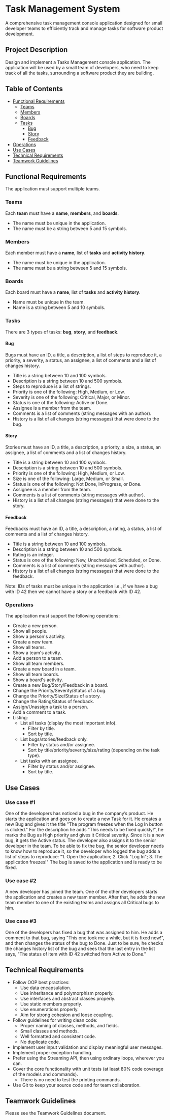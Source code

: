 # Task Management System

A comprehensive task management console application designed for small developer teams to efficiently track and manage tasks for software product development.

## Project Description

Design and implement a Tasks Management console application. The application will be used by a small team of developers, who need to keep track
of all the tasks, surrounding a software product they are building.

## Table of Contents

- [Functional Requirements](#functional-requirements)
    - [Teams](#teams)
    - [Members](#members)
    - [Boards](#boards)
    - [Tasks](#tasks)
        - [Bug](#bug)
        - [Story](#story)
        - [Feedback](#feedback)
- [Operations](#operations)
- [Use Cases](#use-cases)
- [Technical Requirements](#technical-requirements)
- [Teamwork Guidelines](#teamwork-guidelines)

## Functional Requirements

The application must support multiple teams.

### Teams

Each **team** must have a **name**, **members**, and **boards**.
- The name must be unique in the application.
- The name must be a string between 5 and 15 symbols.

### Members

Each member must have a **name**, list of **tasks** and **activity history**.
- The name must be unique in the application.
- The name must be a string between 5 and 15 symbols.

### Boards

Each board must have a **name**, list of **tasks** and **activity history**.
- Name must be unique in the team.
- Name is a string between 5 and 10 symbols.

### Tasks

There are 3 types of tasks: **bug**, **story**, and **feedback**.

#### Bug

Bugs must have an ID, a title, a description, a list of steps to reproduce it, a priority, a severity, a status, an assignee, a list of comments and a list of changes history.

- Title is a string between 10 and 100 symbols.
- Description is a string between 10 and 500 symbols.
- Steps to reproduce is a list of strings.
- Priority is one of the following: High, Medium, or Low.
- Severity is one of the following: Critical, Major, or Minor.
- Status is one of the following: Active or Done.
- Assignee is a member from the team.
- Comments is a list of comments (string messages with an author).
- History is a list of all changes (string messages) that were done to the bug.

#### Story

Stories must have an ID, a title, a description, a priority, a size, a status, an assignee, a list of comments and a list of changes history.

- Title is a string between 10 and 100 symbols.
- Description is a string between 10 and 500 symbols.
- Priority is one of the following: High, Medium, or Low.
- Size is one of the following: Large, Medium, or Small.
- Status is one of the following: Not Done, InProgress, or Done.
- Assignee is a member from the team.
- Comments is a list of comments (string messages with author).
- History is a list of all changes (string messages) that were done to the story.

#### Feedback

Feedbacks must have an ID, a title, a description, a rating, a status, a list of comments and a list of changes history.

- Title is a string between 10 and 100 symbols.
- Description is a string between 10 and 500 symbols.
- Rating is an integer.
- Status is one of the following: New, Unscheduled, Scheduled, or Done.
- Comments is a list of comments (string messages with author).
- History is a list of all changes (string messages) that were done to the
  feedback.

Note: IDs of tasks must be unique in the application i.e., if we have a bug with ID 42 then we cannot have a story or a feedback with ID 42.

### Operations

The application must support the following operations:

- Create a new person.
- Show all people.
- Show a person's activity.
- Create a new team.
- Show all teams.
- Show a team's activity.
- Add a person to a team.
- Show all team members.
- Create a new board in a team.
- Show all team boards.
- Show a board's activity.
- Create a new Bug/Story/Feedback in a board.
- Change the Priority/Severity/Status of a bug.
- Change the Priority/Size/Status of a story.
- Change the Rating/Status of feedback.
- Assign/Unassign a task to a person.
- Add a comment to a task.
- Listing:
    - List all tasks (display the most important info).
        - Filter by title.
        - Sort by title.
    - List bugs/stories/feedback only.
        - Filter by status and/or assignee.
        - Sort by title/priority/severity/size/rating (depending on the task type).
    - List tasks with an assignee.
        - Filter by status and/or assignee.
        - Sort by title.

## Use Cases

### Use case #1

One of the developers has noticed a bug in the company’s product. He starts the application and goes on to create a new Task for it. He creates a new Bug and gives it the title "The program freezes when the Log In button is clicked." For the description he adds "This needs to be fixed quickly!", he marks the Bug as High priority and gives it Critical severity. Since it is a new bug, it gets the Active status. The developer also assigns it to the senior developer in the team. To be able to fix the bug, the senior developer needs to know how to reproduce it, so the developer who logged the bug adds a list of steps to reproduce: "1. Open the application; 2. Click "Log In"; 3. The application freezes!" The bug is saved to the application and is ready to be fixed.

### Use case #2

A new developer has joined the team. One of the other developers starts the application and creates a new team member. After that, he adds the new team member to one of the existing teams and assigns all Critical bugs to him.

### Use case #3

One of the developers has fixed a bug that was assigned to him. He adds a comment to that bug, saying "This one took me a while, but it is fixed now!", and then changes the status of the bug to Done. Just to be sure, he checks the changes history list of the bug and sees that the last entry in the list says, "The status of item with ID 42 switched from Active to Done."

## Technical Requirements

- Follow OOP best practices:
    - Use data encapsulation.
    - Use inheritance and polymorphism properly.
    - Use interfaces and abstract classes properly.
    - Use static members properly.
    - Use enumerations properly.
    - Aim for strong cohesion and loose coupling.
- Follow guidelines for writing clean code:
    - Proper naming of classes, methods, and fields.
    - Small classes and methods.
    - Well formatted and consistent code.
    - No duplicate code.
- Implement user input validation and display meaningful user messages.
- Implement proper exception handling.
- Prefer using the Streaming API, then using ordinary loops, wherever you can.
- Cover the core functionality with unit tests (at least 80% code coverage of the
  models and commands).
    - There is no need to test the printing commands.
- Use Git to keep your source code and for team collaboration.

## Teamwork Guidelines

Please see the Teamwork Guidelines document.
